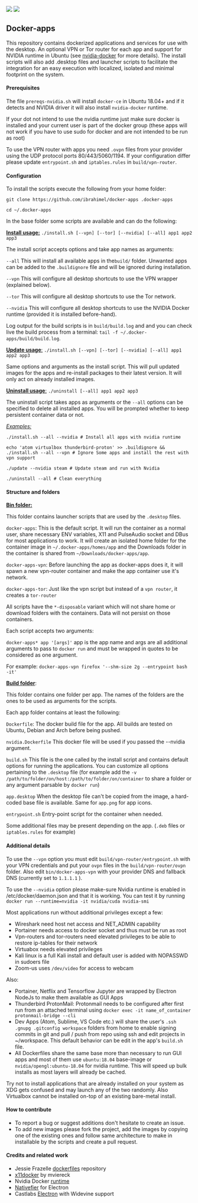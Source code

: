 ![](https://www.docker.com/sites/default/files/social/docker_facebook_share.png)                              ![](https://cdn0.iconfinder.com/data/icons/tab-bar-ios-and-wp8-vector-icons/48/layers-256.png)

## **Docker-apps**

This repository contains dockerized applications and services for use with the desktop. An optional VPN or Tor router for each app and support for NVIDIA runtime in Ubuntu (see [nvidia-docker](https://github.com/NVIDIA/nvidia-docker) for more details). The install scripts will also add .desktop files and launcher scripts to facilitate the integration for an easy execution with localized, isolated and minimal footprint on the system.


#### **Prerequisites**

The file `prereqs-nvidia.sh` will install `docker-ce` in Ubuntu 18.04+ and if it detects and NVIDIA driver it will also install `nvidia-docker` runtime.

If your dot not intend to use the nvidia runtime just make sure docker is installed and your current user is part of the docker group (these apps will not work if you have to use sudo for docker and are not intended to be run as root)

To use the VPN router with apps you need `.ovpn` files from your provider using the UDP protocol ports 80/443/5060/1194. If your configuration differ please update `entrypoint.sh` and `iptables.rules` in `build/vpn-router`.



#### **Configuration**

To install the scripts execute the following from your home folder:

`git clone https://github.com/ibrahimel/docker-apps .docker-apps`

`cd ~/.docker-apps`

In the base folder some scripts are available and can do the following:

<u>**Install usage:**</u> `./install.sh [--vpn] [--tor] [--nvidia] [--all] app1 app2 app3`

The install script accepts options and take app names as arguments:

`--all` This will install all available apps in the`build/` folder. Unwanted apps can be added to the `.buildignore` file and will be ignored during installation.

`--vpn` This will configure all desktop shortcuts to use the VPN wrapper (explained below).

`--tor` This will configure all desktop shortcuts to use the Tor network.

`--nvidia` This will configure all desktop shortcuts to use the NVIDIA Docker runtime (provided it is installed before-hand).

Log output for the build scripts is in `build/build.log` and and you can check live the build process from a terminal: `tail -f ~/.docker-apps/build/build.log`.

<u>**Update usage**:</u> `./install.sh [--vpn] [--tor] [--nvidia] [--all] app1 app2 app3`

Same options and arguments as the install script. This will pull updated images for the apps and re-install packages to their latest version. It will only act on already installed images.

<u>**Uninstall usage**:</u> `./uninstall [--all] app1 app2 app3`

The uninstall script takes apps as arguments or the `--all` options can be specified to delete all installed apps. You will be prompted whether to keep persistent container data or not.

<u>*Examples:*</u>

`./install.sh --all --nvidia # Install all apps with nvidia runtime`

`echo 'atom virtualbox thunderbird-proton' >> .buildignore && ./install.sh --all --vpn # Ignore Some apps and install the rest with vpn support`

`./update --nvidia steam # Update steam and run with Nvidia`

`./uninstall --all # Clean everything`



#### **Structure and folders**

**<u>Bin folder:</u>**

This folder contains launcher scripts that are used by the `.desktop` files.

`docker-apps`: This is the default script. It will run the container as a normal user, share necessary ENV variables, X11 and PulseAudio socket and DBus for most applications to work. It will create an isolated home folder for the container image in `~/.docker-apps/homes/app` and the Downloads folder in the container is shared from `~/Downloads/docker-apps/app`.

`docker-apps-vpn`: Before launching the app as docker-apps does it, it will spawn a new vpn-router container and make the app container use it's network.

`docker-apps-tor`: Just like the vpn script but instead of a `vpn router`, it creates a `tor-router`

All scripts have the `*-disposable` variant which will not share home or download folders with the containers. Data will not persist on those containers.

Each script accepts two arguments: 

`docker-apps* app '[args]'` app is the app name and args are all additional arguments to pass to `docker run` and must be wrapped in quotes to  be considered as one argument.

For example: `docker-apps-vpn firefox '--shm-size 2g --entrypoint bash -it'`

<u>**Build folder**</u>:

This folder contains one folder per app. The names of the folders are the ones to be used as arguments for the scripts.

Each app folder contains at least the following:

`Dockerfile`: The docker build file for the app. All builds are tested on Ubuntu, Debian and Arch before being pushed.

`nvidia.Dockerfile` This docker file will be used if you passed the --nvidia argument.

`build.sh` This file is the one called by the install script and contains default options for running the applications. You can customize all options pertaining to the `.desktop` file (for example add the `-v /path/to/folder/on/host:/path/to/folder/on/container` to share a folder or any argument parsable by `docker run`)

`app.desktop` When the desktop file can't be copied from the image, a hard-coded base file is available. Same for `app.png` for app icons.

`entrypoint.sh`  Entry-point script for the container when needed.

Some additional files may be present depending on the app. (`.deb` files or `iptables.rules` for example)



#### **Additional details**

To use the `--vpn` option you must edit `build/vpn-router/entrypoint.sh` with your VPN credentials and put your `ovpn` files in the `build/vpn-router/ovpn` folder. Also edit `bin/docker-apps-vpn` with your provider DNS and fallback DNS (currently set to `1.1.1.1` ).

To use the `--nvidia` option please make-sure Nvidia runtime is enabled in /etc/docker/daemon.json and that it is working. You can test it by running  `docker run --runtime=nvidia -it nvidia/cuda nvidia-smi`

Most applications run without additional privileges except a few:

- Wireshark need host net access and NET_ADMIN capability
- Portainer needs access to docker socket and thus must be run as root
- Vpn-routers and tor-routers need elevated privileges to be able to restore ip-tables for their network
- Virtuabox needs elevated privileges
- Kali linux is a full Kali install and default user is added with NOPASSWD in sudoers file
- Zoom-us uses `/dev/video` for access to webcam

Also:

- Portainer, Netflix and Tensorflow Jupyter are wrapped by Electron NodeJs to make them available as GUI Apps
- Thunderbird ProtonMail: Protonmail needs to be configured after first run from an attached terminal using `docker exec -it name_of_container protonmail-bridge --cli`
- Dev Apps (Atom, Sublime, VS Code etc.) will share the user's `.ssh .gnupg .gitconfig workspace` folders from home to enable signing commits in git and pull / push from repo using ssh and edit projects in ~/workspace. This default behavior can be edit in the app's `build.sh` file.
- All Dockerfiles share the same base more than necessary to run GUI apps and most of them use `ubuntu:18.04` base-image or `nvidia/opengl:ubuntu-18.04` for nvidia runtime. This will speed up bulk installs as most layers will already be cached.

Try not to install applications that are already installed on your system as XDG gets confused and may launch any of the two randomly. Also Virtualbox cannot be installed on-top of an existing bare-metal install.



#### **How to contribute**

- To report a bug or suggest additions don't hesitate to create an issue.
- To add new images please fork the project, add the images by copying one of the existing ones and follow same architecture to make in installable by the scripts and create a pull request.



#### **Credits and related work**

- Jessie Frazelle [dockerfiles](https://github.com/jessfraz/dockerfiles) repository
- [x11docker](https://github.com/mviereck/x11docker) by mviereck
- Nvidia Docker [runtime](https://github.com/NVIDIA/nvidia-docker)
- [Nativefier](https://github.com/jiahaog/nativefier) for Electron
- Castlabs [Electron](https://github.com/castlabs/electron-releases) with Widevine support



